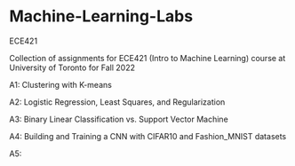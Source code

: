 # Machine-Learning-Labs
ECE421

Collection of assignments for ECE421 (Intro to Machine Learning) course at University of Toronto for Fall 2022

A1: Clustering with K-means

A2: Logistic Regression, Least Squares, and Regularization

A3: Binary Linear Classification vs. Support Vector Machine

A4: Building and Training a CNN with CIFAR10 and Fashion_MNIST datasets

A5: 
